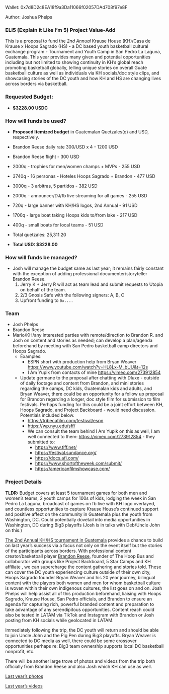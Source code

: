 Wallet: 0x7d8D2c8EA18f9a3Da11066f02057DAd708f97e8F

Author: Joshua Phelps

### ELI5 (Explain it Like I’m 5) Project Value-Add

This is a proposal to fund the *2nd Annual* Krause House (KH)/Casa de Krause x Hoops Sagrado (HS) - a DC based youth basketball cultural exchange program - Tournament and Youth Camp in San Pedro La Laguna, Guatemala. This year provides many given and potential opportunities including but not limited to showing continuity in KH’s global reach promoting basketball globally, telling unique stories on overall Guate basketball culture as well as individuals via KH socials/doc style clips, and showcasing stories of the DC youth and how KH and HS are changing lives across borders via basketball.

### Requested Budget:

- **$3228.00 USDC**

### How will funds be used?

- **Proposed Itemized budget** in Guatemalan Quetzales(q) and USD, respectively.
   
- Brandon Reese daily rate 300/USD x 4 - 1200 USD
- Brandon Reese flight - 300 USD
- 2000q - trophies for men/women champs + MVPs - 255 USD
- 3740q - 16 personas - Hoteles Hoops Sagrado + Brandon - 477 USD
- 3000q - 3 arbitras, 5 partidos - 382 USD
- 2000q - announcer/DJ/fb live streaming for all games - 255 USD
- 720q - large banner with KH/HS logos, 2nd Annual - 91 USD
- 1700q - large boat taking Hoops kids to/from lake - 217 USD
- 400q - small boats for local teams - 51 USD
- Total quetzales: 25,311.20
- **Total USD: $3228.00**

### How will funds be managed?

- Josh will manage the budget same as last year; it remains fairly constant with the exception of adding professional documenter/storyteller Brandon Reese.
    1. Jerry K + Jerry R will act as team lead and submit requests to Utopia on behalf of the team.
    2. 2/3 Gnosis Safe with the following signers: A, B, C
    3. Upfront funding to `0x....`

### Team

- Josh Phelps
- Brandon Reese
- Mario/KH/any interested parties with remote/direction to Brandon R. and Josh on content and stories as needed; can develop a plan/agenda beforehand by meeting with San Pedro basketball camp directors and Hoops Sagrado.
    - Examples:
        - ESPN short with production help from Bryan Weaver https://www.youtube.com/watch?v=HL8Lx-M_bUU&t=12s
        - I Am Yupik from contacts of mine https://vimeo.com/273912854
    - Update germane to the proposal after chatting with Dluxe - outside of daily footage and content from Brandon, and mini stories regarding the camps, DC kids, Guatemalan kids and adults, and Bryan Weaver, there could be an opportunity for a follow up proposal for Brandon regarding a longer, doc style film for submission to film festivals. Perhaps funding for this could be a joint effort between KH, Hoops Sagrado, and Project Backboard - would need discussion. Potentials included below.
        - https://tribecafilm.com/festival/espn
        - https://wp.nyu.edu/sff/
        - We can consult the team behind I Am Yupik on this as well, I am well connected to them: https://vimeo.com/273912854 - they submitted to:
            - https://www.tiff.net/
            - https://festival.sundance.org/
            - https://docs.afi.com/
            - https://www.shortoftheweek.com/submit/
            - https://americanfilmshowcase.com/

### Project Details

**TLDR:** Budget covers at least 5 tournament games for both men and women’s teams, 2 youth camps for 100s of kids, lodging the week in San Pedro La Laguna, broadcast of games on fb live with KH logo overlayed, and countless opportunities to capture Krause House’s continued support and positive affect on the community in Guatemala plus the youth from Washington, DC. Could potentially dovetail into media opportunities in Washington, DC during Big3 playoffs (Josh is in talks with Deb/Uncle John on this.)

[The 2nd Annual KH/HS tournament in Guatemala](https://twitter.com/JPh3lps/status/1556476468477448193?s=20&t=hLHOLidAZ84o4Y4yDJ0eyA) provides a chance to build on last year’s success via a focus not only on the event itself but the stories of the participants across borders. With professional content creator/basketball player [Brandon Reese](https://www.instagram.com/brandonreese24/?hl=en), founder of The Hoop Bus and collaborator with groups like Project Backboard, 5 Star Camps and KH affiliate \, we can supercharge the content gathering and stories told. These can cover the DC youth experiencing culture outside of their own city, Hoops Sagrado founder Bryan Weaver and his 20 year journey, bilingual content with the players both women and men for whom basketball culture is woven within their own indigenous cultures, the list goes on and on. Josh Phelps will help assist all of this production beforehand, liaising with Hoops Sagrado, Krause House, San Pedro officials, and Brandon to ensure an agenda for capturing rich, powerful branded content and preparation to take advantage of any serendipitous opportunities. Content reach could also be tested in LATAM via TikTok and Instagram with Brandon or Josh posting from KH socials while geolocated in LATAM.

Immediately following the trip, the DC youth will return and should be able to join Uncle John and the Pig Pen during Big3 playoffs. Bryan Weaver is connected to DC media as well, there could be some crossover opportunities perhaps re: Big3 team ownership supports local DC basketball nonprofit, etc.

There will be another large trove of photos and videos from the trip both officially from Brandon Reese and also Josh which KH can use as well.

[Last year’s photos](https://share.starchive.io/ZWVkNzJhYjYtZDFiMi00YWUyLWIxZmEtOWU1ODg0MjVjZWQ5OjAxMWI3YWQ0LWM3OTYtNDU5OS1iYWVhLWI2MWY0ZTAwMzU5NQ%3D%3D)

[Last year’s videos](https://share.starchive.io/ZWVkNzJhYjYtZDFiMi00YWUyLWIxZmEtOWU1ODg0MjVjZWQ5OjQ1ZTg5ZGNkLTYyNmEtNDdmMS05ZTNiLTg5ZDdiYjA2NDA0ZA%3D%3D)